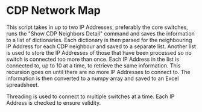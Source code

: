 # CDP Network Map

This script takes in up to two IP Addresses, preferably the core switches, runs the "Show CDP Neighbors Detail"
command and saves the information to a list of dictionaries. Each dictionary is then parsed for the neighbouring
IP Address for each CDP neighbour and saved to a separate list. Another list is used to store the IP Addresses
of those that have been processed so no switch is connected too more than once. Each IP Address in the list
is connected to, up to 10 at a time, to retrieve the same information. This recursion goes on until there are no
more IP Addresses to connect to. The information is then converted to a numpy array and saved to an Excel spreadsheet.

Threading is used to connect to multiple switches at a time.
Each IP Address is checked to ensure validity.

